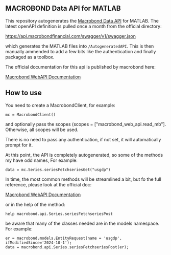 ## MACROBOND Data API for MATLAB

This repository autogenerates the [Macrobond Data API](https://help.macrobond.com/technical-information/the-macrobond-data-web-api-feed/) for MATLAB. The latest openAPI definition is pulled once a month from the official directory:

https://api.macrobondfinancial.com/swagger/v1/swagger.json

which generates the MATLAB files into `/AutogeneratedAPI`. This is then manually ammended to add a few bits like the authentication and finally packaged as a toolbox.

The official documentation for this api is published by macrobond here:

[Macrobond WebAPI Documentation](https://api.macrobondfinancial.com/swagger/index.html)


## How to use

You need to create a MacrobondClient, for example:

```
mc = MacrobondClient()
```

and optionally pass the scopes (scopes = \["macrobond_web_api.read_mb"\]. Otherwise, all scopes will be used. 

There is no need to pass any authentication, if not set, it will automatically prompt for it.

At this point, the API is completely autogenerated, so some of the methods my have odd names, For example:

```
data = mc.Series.seriesFetchseriesGet("usgdp")
```

In time, the most common methods will be streamlined a bit, but fo the full reference, please look at the official doc:

[Macrobond WebAPI Documentation](https://api.macrobondfinancial.com/swagger/index.html)

or in the help of the method:

```
help macrobond.api.Series.seriesFetchseriesPost
```

be aware that many of the classes needed are in the models namespace. For example:

```
er = macrobond.models.EntityRequest(name = 'usgdp', ifModifiedSince='2024-10-1');
data = macrobond.api.Series.seriesFetchseriesPost(er);
```

